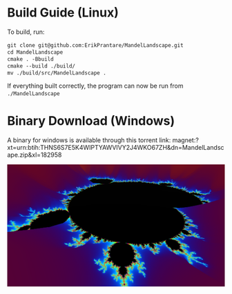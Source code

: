 # Build Guide (Linux)
To build, run:
```
git clone git@github.com:ErikPrantare/MandelLandscape.git
cd MandelLandscape
cmake . -Bbuild
cmake --build ./build/
mv ./build/src/MandelLandscape .
```

If everything built correctly, the program can now be run from `./MandelLandscape`

# Binary Download (Windows)
A binary for windows is available through this torrent link:
magnet:?xt=urn:btih:THNS6S7E5K4WIPTYAWVIVY2J4WKO67ZH&dn=MandelLandscape.zip&xl=182958


![](preview.png?raw=true "Title")
